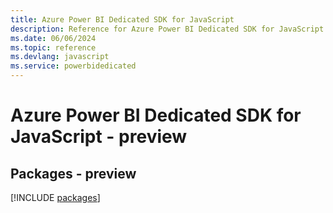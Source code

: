 ```yaml
---
title: Azure Power BI Dedicated SDK for JavaScript
description: Reference for Azure Power BI Dedicated SDK for JavaScript
ms.date: 06/06/2024
ms.topic: reference
ms.devlang: javascript
ms.service: powerbidedicated
---
```

# Azure Power BI Dedicated SDK for JavaScript - preview
## Packages - preview
[!INCLUDE [packages](power-bi-dedicated-index.md)]
